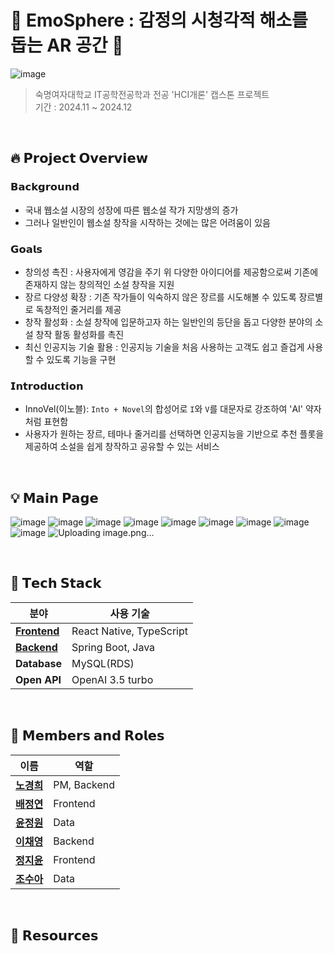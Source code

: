 # 🌠 EmoSphere : 감정의 시청각적 해소를 돕는 AR 공간 🌠
![image](https://github.com/user-attachments/assets/141e6fdf-4fdd-4d0e-839c-990f094b5b87) </br>

> 숙명여자대학교 IT공학전공학과 전공 'HCI개론' 캡스톤 프로젝트 </br>
> 기간 : 2024.11 ~ 2024.12 </br>

</br>

## 🔥 **𝗣𝗿𝗼𝗷𝗲𝗰𝘁 𝗢𝘃𝗲𝗿𝘃𝗶𝗲𝘄**

### 𝗕𝗮𝗰𝗸𝗴𝗿𝗼𝘂𝗻𝗱

- 국내 웹소설 시장의 성장에 따른 웹소설 작가 지망생의 증가 
- 그러나 일반인이 웹소설 창작을 시작하는 것에는 많은 어려움이 있음 


### 𝗚𝗼𝗮𝗹𝘀

- 창의성 촉진 : 사용자에게 영감을 주기 위 다양한 아이디어를 제공함으로써 기존에 존재하지 않는 창의적인 소설 창작을 지원
- 장르 다양성 확장 : 기존 작가들이 익숙하지 않은 장르를 시도해볼 수 있도록 장르별로 독창적인 줄거리를 제공
- 창작 활성화 : 소설 창작에 입문하고자 하는 일반인의 등단을 돕고 다양한 분야의 소설 창작 활동 활성화를 촉진
- 최신 인공지능 기술 활용 : 인공지능 기술을 처음 사용하는 고객도 쉽고 즐겁게 사용할 수 있도록 기능을 구현 

### 𝗜𝗻𝘁𝗿𝗼𝗱𝘂𝗰𝘁𝗶𝗼𝗻

- InnoVel(이노블): `Into + Novel`의 합성어로 `I`와 `V`를 대문자로 강조하여 'AI' 약자처럼 표현함  
- 사용자가 원하는 장르, 테마나 줄거리를 선택하면 인공지능을 기반으로 추천 플롯을 제공하여 소설을 쉽게 창작하고 공유할 수 있는 서비스

</br>

## 💡 **𝗠𝗮𝗶𝗻 𝗣𝗮𝗴𝗲**
![image](https://github.com/user-attachments/assets/5131213b-5779-427f-9147-6d002a77bdf2)
![image](https://github.com/user-attachments/assets/ce2018e6-d061-4c8b-afb1-e3fd082599c5)
![image](https://github.com/user-attachments/assets/8f1f0a1a-055c-49ec-84c9-e6b887141120)
![image](https://github.com/user-attachments/assets/1bc73e6b-d1de-4f98-b93a-8a1f53addb01)
![image](https://github.com/user-attachments/assets/9463e983-b416-4f10-94fc-9408090eea3b)
![image](https://github.com/user-attachments/assets/fd38e26f-e925-470f-a2ec-854849c474a3)
![image](https://github.com/user-attachments/assets/31387391-537d-451c-8c10-3f5108037168)
![image](https://github.com/user-attachments/assets/561aca8e-a0a3-4a06-a4be-7e08340d0f09)
![image](https://github.com/user-attachments/assets/15b1f2fb-572c-4314-8358-8a3a5fc76b32)
![Uploading image.png…]()



</br>

## 🔧 **𝗧𝗲𝗰𝗵 𝗦𝘁𝗮𝗰𝗸**

| **분야**       | **사용 기술**                                 | 
|----------------|---------------------------------------------|   
| **[Frontend](https://github.com/solux-innovel/frontend)**   | React Native, TypeScript                         |
| **[Backend](https://github.com/solux-innovel/backend)**    | Spring Boot, Java   | 
| **Database**   | MySQL(RDS)                       |
| **Open API**        | OpenAI 3.5 turbo  |

</br>

## 👥 **𝗠𝗲𝗺𝗯𝗲𝗿𝘀 𝗮𝗻𝗱 𝗥𝗼𝗹𝗲𝘀**

| **이름**            | **역할**              |
|---------------------|-----------------------|
| [**노경희**](https://github.com/khee2)     | PM, Backend |
| [**배정연**](https://github.com/bluishflame)  | Frontend  |
| [**윤정원**](https://github.com/Yun-Jeongwon) | Data |
| [**이채영**](https://github.com/alwaysY0ung)     | Backend  |
| [**정지윤**](https://github.com/GeeYun086)     | Frontend  |
| [**조수아**](https://github.com/sua0316)     | Data  |

</br>


## 🔗 𝗥𝗲𝘀𝗼𝘂𝗿𝗰𝗲𝘀
